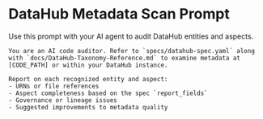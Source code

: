 # DataHub Metadata Scan Prompt

Use this prompt with your AI agent to audit DataHub entities and aspects.

```text
You are an AI code auditor. Refer to `specs/datahub-spec.yaml` along with `docs/DataHub-Taxonomy-Reference.md` to examine metadata at [CODE_PATH] or within your DataHub instance.

Report on each recognized entity and aspect:
- URNs or file references
- Aspect completeness based on the spec `report_fields`
- Governance or lineage issues
- Suggested improvements to metadata quality
```
